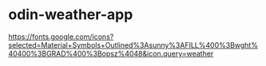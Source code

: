 # odin-weather-app

https://fonts.google.com/icons?selected=Material+Symbols+Outlined%3Asunny%3AFILL%400%3Bwght%40400%3BGRAD%400%3Bopsz%4048&icon.query=weather